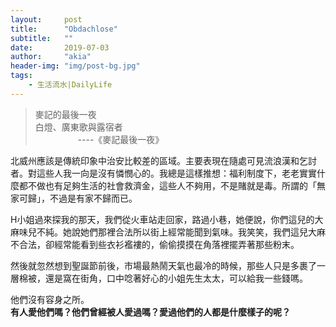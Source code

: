 ```yaml
---
layout:     post
title:      "Obdachlose"
subtitle:   ""
date:       2019-07-03
author:     "akia"
header-img: "img/post-bg.jpg"
tags:
    - 生活流水|DailyLife
---
```



> 麥記的最後一夜  
> 白燈、廣東歌與露宿者  
> &emsp; &emsp; &emsp; &emsp;----《麥記最後一夜》

北威州應該是傳統印象中治安比較差的區域。主要表現在隨處可見流浪漢和乞討者。對這些人我一向是沒有憐憫心的。我總是這樣推想：福利制度下，老老實實什麼都不做也有足夠生活的社會救濟金，這些人不夠用，不是賭就是毒。所謂的「無家可歸」，不過是有家不歸而已。

H小姐過來探我的那天，我們從火車站走回家，路過小巷，她便說，你們這兒的大麻味兒不純。她說她們那裡合法所以街上經常能聞到氣味。我笑笑，我們這兒大麻不合法，卻經常能看到些衣衫襤褸的，偷偷摸摸在角落裡擺弄著那些粉末。

然後就忽然想到聖誕節前後，市場最熱鬧天氣也最冷的時候，那些人只是多裹了一層棉被，還是窩在街角，口中唸著好心的小姐先生太太，可以給我一些錢嗎。

他們沒有容身之所。  
**有人愛他們嗎？他們曾經被人愛過嗎？愛過他們的人都是什麼樣子的呢？**
